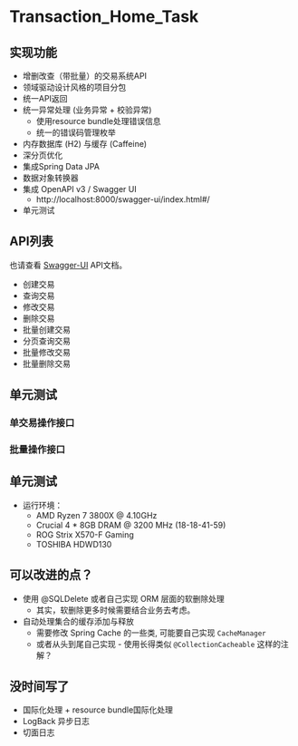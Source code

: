 # Transaction_Home_Task

## 实现功能
* 增删改查（带批量）的交易系统API
* 领域驱动设计风格的项目分包
* 统一API返回
* 统一异常处理 (业务异常 + 校验异常)
    * 使用resource bundle处理错误信息
    * 统一的错误码管理枚举
* 内存数据库 (H2) 与缓存 (Caffeine)
* 深分页优化
* 集成Spring Data JPA
* 数据对象转换器
* 集成 OpenAPI v3 / Swagger UI
    * http://localhost:8000/swagger-ui/index.html#/
* 单元测试

## API列表
也请查看 [Swagger-UI](http://localhost:8000/swagger-ui/index.html#/) API文档。
* 创建交易
* 查询交易
* 修改交易
* 删除交易
* 批量创建交易
* 分页查询交易
* 批量修改交易
* 批量删除交易

## 单元测试
### 单交易操作接口
### 批量操作接口

## 单元测试
* 运行环境：
    * AMD Ryzen 7 3800X @ 4.10GHz
    * Crucial 4 * 8GB DRAM @ 3200 MHz (18-18-41-59)
    * ROG Strix X570-F Gaming
    * TOSHIBA HDWD130

## 可以改进的点？
* 使用 @SQLDelete 或者自己实现 ORM 层面的软删除处理
    * 其实，软删除更多时候需要结合业务去考虑。
* 自动处理集合的缓存添加与释放
    * 需要修改 Spring Cache 的一些类, 可能要自己实现 ``CacheManager``
    * 或者从头到尾自己实现 - 使用长得类似 ``@CollectionCacheable`` 这样的注解？

## 没时间写了
* 国际化处理 + resource bundle国际化处理
* LogBack 异步日志
* 切面日志